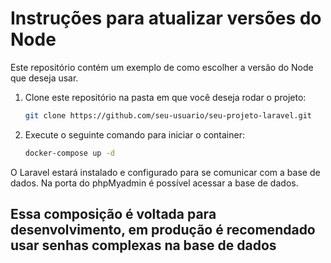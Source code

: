 # Instruções para atualizar versões do Node

Este repositório contém um exemplo de como escolher a versão do Node que deseja usar.

1. Clone este repositório na pasta em que você deseja rodar o projeto:

   ```bash
   git clone https://github.com/seu-usuario/seu-projeto-laravel.git


2. Execute o seguinte comando para iniciar o container:

    ```bash
    docker-compose up -d

O Laravel estará instalado e configurado para se comunicar com a base de dados.
Na porta do phpMyadmin é possível acessar a base de dados.


## Essa composição é voltada para desenvolvimento, em produção é recomendado usar senhas complexas na base de dados
